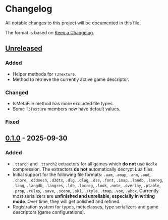 # Changelog

All notable changes to this project will be documented in this file.

The format is based on [Keep a Changelog](https://keepachangelog.com/en/1.1.0/).

## [Unreleased]

### Added
- Helper methods for `T3Texture`.
- Method to retrieve the currently active game descriptor.

### Changed
- IsMetaFile method has more excluded file types.
- Some `T3Texture` members now have default values.

### Fixed

## [0.1.0] - 2025-09-30

### Added
- `.ttarch` and `.ttarch2` extractors for all games which **do not** use `Oodle` compression. The extractors **do not** automatically decrypt Lua files.
- Initial support for the following file formats: `.aam`, `.amap`, `.anm`, `.aud`, `.chore`, `.d3dmesh`, `.d3dtx`, `.dlg`, `.dlog`, `.dss`, `.font`, `.imap`, `.landb`, `.lanreg`, `.lang`, `.langdb`, `.langres`, `.ldb`, `.locreg`, `.look`, `.note`, `.overlay`, `.ptable`, `.prop`, `.rules`, `.save`, `.scene`, `.skl`, `.style`, `.tmap`, `.vox`, `.wbox`. Currently most serializers are **unfinished and unreliable, especially in writing mode**. Over time, they will get polished and refined.
- Registration system for types, metaclasses, type serializers and game descriptors (game configurations).

[unreleased]: https://github.com/iMrShadow/TelltaleToolKit/compare/0.1.0...HEAD
[0.1.0]: https://github.com/iMrShadow/TelltaleToolKit/releases/tag/0.1.0
  